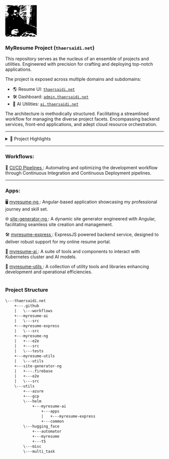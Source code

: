 <img src="./photo.svg" alt="Alt text" width="100" height="100">

### MyResume Project (`thaersaidi.net`)

This repository serves as the nucleus of an ensemble of projects and utilities.
Engineered with precision for crafting and deploying top-notch applications.

The project is exposed across multiple domains  and subdomains:  


- 🌎 Resume UI: [`thaersaidi.net`](https://thaersaidi.net)   
 - 🛠️ Dashboard: [`admin.thaersaidi.net`](https://admin.thaersaidi.net)
- 🧠 AI Utilities: [`ai.thaersaidi.net`](https://ai.thaersaidi.net) 



The architecture is methodically structured.
Facilitating a streamlined workflow for managing the diverse project facets.
Encompassing backend services, front-end applications, and adept cloud resource orchestration.


---

<details>
<summary>📂 Project Highlights</summary>

- **Summary**: Intelligent solutions.
- **Backend**: Backend services to interact with database and enhance UIs.
- **Frontend**: Front-end using angular applications for a resume exposure.
- **Admin Console**: Administrative console configurable using angular for UI and BOT management and orchestration.
- **AI**: A suite of tools and components to interact with AI models.  
- **Utils**: A suite of tools for automating and streamlining various aspects of the project.  
- **CI/CD**: Automation pipelines for all aspects of the project.
</details>


---
### Workflows:
🔄 [CI/CD Pipelines ](https://github.com/thaer899/thaersaidi.net/tree/master/.github/workflows/): Automating and optimizing the development workflow through Continuous Integration and Continuous Deployment pipelines.


---

### Apps:
🖥️ [myresume-ng ](https://github.com/thaer899/thaersaidi.net/tree/master/myresume-ng): 
Angular-based application showcasing my professional journey and skill set.


🌐 [site-generator-ng ](https://github.com/thaer899/thaersaidi.net/tree/master/site-generator-ng): 
A dynamic site generator engineered with Angular, facilitating seamless site creation and management.


🛠️ [myresume-express ](https://github.com/thaer899/thaersaidi.net/tree/master/myresume-express): 
ExpressJS powered backend service, designed to deliver robust support for my online resume portal.

🧠 [myresume-ai ](https://github.com/thaer899/thaersaidi.net/tree/master/myresume-ai): 
A suite of tools and components to interact with Kubernetes cluster and AI models.

🧰 [myresume-utils ](https://github.com/thaer899/thaersaidi.net/tree/master/myresume-utils): 
A collection of utility tools and libraries enhancing development and operational efficiencies.


#

### Project Structure

```plaintext
\---thaersaidi.net
    +---.github
    |   \---workflows
    +---myresume-ai
    |   \---src
    +---myresume-express
    |   \---src
    +---myresume-ng
    |   +---e2e
    |   +---src
    |   \---tests
    +---myresume-utils
    |   \---utils
    +---site-generator-ng
    |   +---.firebase
    |   +---e2e
    |   \---src
    \---utils
        +---azure
        +---gcp
        \---helm
            +---myresume-ai
                +---apps
                |   +---myresume-express
                +---common
        \---hugging_face
            +---automator
            +---myresume
            +---t5
        \---misc
        \---multi_task

